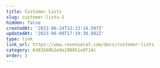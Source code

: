```yaml
---
title: Customer Lists
slug: customer-lists-1
hidden: false
createdAt: '2022-06-24T13:13:14.597Z'
updatedAt: '2023-06-09T17:19:30.982Z'
type: link
link_url: https://www.revenuecat.com/docs/customer-lists
category: 6483560b2e0a290051a971dc
order: 3
---
```

